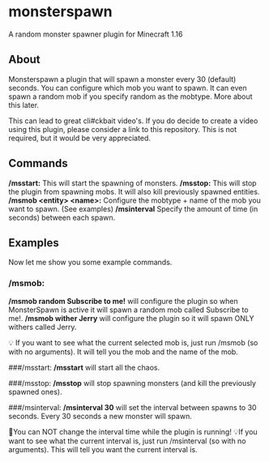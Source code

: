 # monsterspawn
A random monster spawner plugin for Minecraft 1.16

## About
Monsterspawn a plugin that will spawn a monster every 30 (default) seconds. You can configure which mob you want to spawn. It can even spawn a random mob if you specify random as the mobtype. More about this later.

This can lead to great cli#ckbait video's. If you do decide to create a video using this plugin, please consider a link to this repository. This is not required, but it would be very appreciated.

## Commands
**/msstart:** This will start the spawning of monsters.
**/msstop:** This will stop the plugin from spawning mobs. It will also kill previously spawned entities.
**/msmob \<entity> \<name>:** Configure the mobtype + name of the mob you want to spawn. (See examples)
**/msinterval** Specify the amount of time (in seconds) between each spawn.

## Examples
Now let me show you some example commands.

### /msmob:
**/msmob random Subscribe to me!** will configure the plugin so when MonsterSpawn is active it will spawn a random mob called Subscribe to me!.
**/msmob wither Jerry** will configure the plugin so it will spawn ONLY withers called Jerry.

💡 If you want to see what the current selected mob is, just run /msmob (so with no arguments). It will tell you the mob and the name of the mob.

###/msstart:
**/msstart** will start all the chaos.

###/msstop:
**/msstop** will stop spawning monsters (and kill the previously spawned ones).

###/msinterval:
**/msinterval 30** will set the interval between spawns to 30 seconds. Every 30 seconds a new monster will spawn.

🔧You can NOT change the interval time while the plugin is running!
💡If you want to see what the current interval is, just run /msinterval (so with no arguments). This will tell you want the current interval is.
